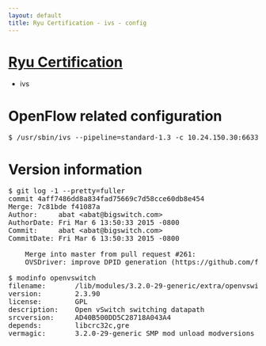 ```yaml
---
layout: default
title: Ryu Certification - ivs - config
---
```

# [Ryu Certification](http://osrg.github.io/ryu/certification.html)
* ivs

# OpenFlow related configuration
<pre>
$ /usr/sbin/ivs --pipeline=standard-1.3 -c 10.24.150.30:6633 --dpid 0000000000000001 -i eth21 -i eth22 -i eth23
</pre>

# Version information
<pre>
$ git log -1 --pretty=fuller
commit 4aff7486dd8a834fad75669c7d58cce60db8e454
Merge: 7c81bde f41087a
Author:     abat &lt;abat@bigswitch.com&gt;
AuthorDate: Fri Mar 6 13:50:33 2015 -0800
Commit:     abat &lt;abat@bigswitch.com&gt;
CommitDate: Fri Mar 6 13:50:33 2015 -0800

    Merge into master from pull request #261:
    OVSDriver: improve DPID generation (https://github.com/floodlight/ivs/pull/261)

$ modinfo openvswitch
filename:       /lib/modules/3.2.0-29-generic/extra/openvswitch.ko
version:        2.3.90
license:        GPL
description:    Open vSwitch switching datapath
srcversion:     AD40B500DD5C28718A043A4
depends:        libcrc32c,gre
vermagic:       3.2.0-29-generic SMP mod_unload modversions 
</pre>
